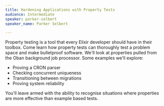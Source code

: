 ```yaml
---
title: Hardening Applications with Property Tests
audience: Intermediate
speaker: parker-selbert
speaker_name: Parker Selbert

---
```

Property testing is a tool that every Elixir developer should have in their toolbox. Come learn how property tests can thoroughly test a problem space and make bulletproof software. We'll look at properties pulled from the Oban background job processor. Some examples we'll explore: 

* Proving a CRON parser 
* Checking concurrent uniqueness 
* Transitioning between migrations 
* Proving system reliability 

You'll leave armed with the ability to recognise situations where properties are more effective than example based tests.